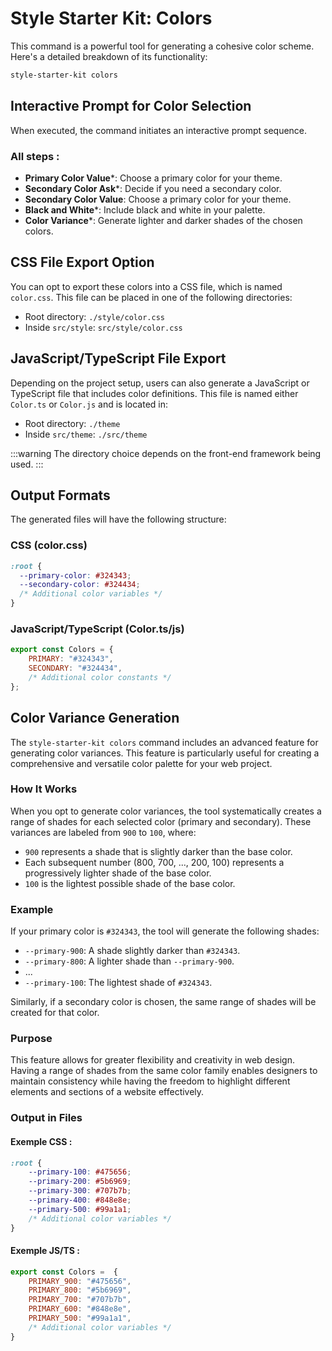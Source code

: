 # Style Starter Kit: Colors


This command is a powerful tool for generating a cohesive color scheme. Here's a detailed breakdown of its functionality:

```bash
style-starter-kit colors
```

## Interactive Prompt for Color Selection
When executed, the command initiates an interactive prompt sequence.

### All steps : 

- **Primary Color Value***: Choose a primary color for your theme.
- **Secondary Color Ask***: Decide if you need a secondary color.
- **Secondary Color Value**: Choose a primary color for your theme.
- **Black and White***: Include black and white in your palette.
- **Color Variance***: Generate lighter and darker shades of the chosen colors.

## CSS File Export Option
You can opt to export these colors into a CSS file, which is named `color.css`. This file can be placed in one of the following directories:
- Root directory: `./style/color.css`
- Inside `src/style`: `src/style/color.css`

## JavaScript/TypeScript File Export
Depending on the project setup, users can also generate a JavaScript or TypeScript file that includes color definitions. This file is named either `Color.ts` or `Color.js` and is located in:
- Root directory: `./theme`
- Inside `src/theme`: `./src/theme`

:::warning
The directory choice depends on the front-end framework being used.
:::

## Output Formats
The generated files will have the following structure:

### CSS (color.css)
```css
:root {
  --primary-color: #324343;
  --secondary-color: #324434;
  /* Additional color variables */
}
```

### JavaScript/TypeScript (Color.ts/js)
```js
export const Colors = {
    PRIMARY: "#324343",
    SECONDARY: "#324434",
    /* Additional color constants */
};
```

## Color Variance Generation

The `style-starter-kit colors` command includes an advanced feature for generating color variances. This feature is particularly useful for creating a comprehensive and versatile color palette for your web project.

### How It Works
When you opt to generate color variances, the tool systematically creates a range of shades for each selected color (primary and secondary). These variances are labeled from `900` to `100`, where:

- `900` represents a shade that is slightly darker than the base color.
- Each subsequent number (800, 700, ..., 200, 100) represents a progressively lighter shade of the base color.
- `100` is the lightest possible shade of the base color.

### Example
If your primary color is `#324343`, the tool will generate the following shades:

- `--primary-900`: A shade slightly darker than `#324343`.
- `--primary-800`: A lighter shade than `--primary-900`.
- ...
- `--primary-100`: The lightest shade of `#324343`.

Similarly, if a secondary color is chosen, the same range of shades will be created for that color.

### Purpose
This feature allows for greater flexibility and creativity in web design. Having a range of shades from the same color family enables designers to maintain consistency while having the freedom to highlight different elements and sections of a website effectively.

### Output in Files
    
#### Exemple CSS : 

```css
:root {
    --primary-100: #475656;
    --primary-200: #5b6969;
    --primary-300: #707b7b;
    --primary-400: #848e8e;
    --primary-500: #99a1a1;
    /* Additional color variables */
}
```

#### Exemple JS/TS :

```js
export const Colors =  {
    PRIMARY_900: "#475656",
    PRIMARY_800: "#5b6969",
    PRIMARY_700: "#707b7b",
    PRIMARY_600: "#848e8e",
    PRIMARY_500: "#99a1a1",
	/* Additional color variables */
}
```


